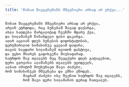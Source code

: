 ```yaml
---
title: 'წინათ შავგვრემანს მშვენიერი არსად არ ერქვა...'
---
```


    წინათ შავგვრემანს მშვენიერი არსად არ ერქვა,
    არვინ ეტრფოდა, რაც ბუნებამ შავად დაქარგა,
    ახლა საღდება მარგალიტად ჩვენში მდარე ქვა,
    და სილამაზემ წინანდელი ფასი დაკარგა.
    აღარ აცლიან დღეს ბუნებას დიდოსტატობას,
    ფერუმარილით სიმახინჯე ყველამ დაფარა,
    თავის საყდარი სილამაზემ თვითონ დასტოვა,
    და უცხო მხარეს გადიხვეწა მიუსაფარად.
    სატრფოს შავ თვალებს მეც შევცქერი დღეს გატაცებით,
    ფერი გლოვისა ალამაზებს თვალებს უცოდველს,
    ალბათ იმიტომ მოუხურავთ შავი ძაძები,
    რომ სიმახინჯეს მშვენება და ეშხი უწოდეს.
            მაგრამ ძაძები ისე შვენით სატრფოს შავ თვალებს,
            რომ შავი ფერი სილამაზის ფერად ჩათვალეს.
